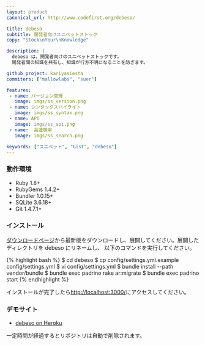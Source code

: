 ```yaml
---
layout: product
canonical_url: http://www.codefirst.org/debeso/

title: debeso
subtitle: 開発者向けスニペットストック
copy: "Stock\nYour\nKnowledge"

description: |
  debeso は、開発者向けのスニペットストックです。
  開発者間の知識を共有し、知識が行方不明になることを防ぎます。

github_project: kariyasiesta
commiters: ["mallowlabs", "suer"]

features:
 - name: バージョン管理
   image: imgs/ss_version.png
 - name: シンタックスハイライト
   image: imgs/ss_syntax.png
 - name: API
   image: imgs/ss_api.png
 - name:  高速検索
   image: imgs/ss_search.png

keywords: ["スニペット", "Gist", "debeso"]
---
```


### 動作環境

 * Ruby 1.8+
 * RubyGems 1.4.2+
 * Bundler 1.0.15+
 * SQLite 3.6.18+
 * Git 1.4.7.1+

### インストール

[ダウンロードページ](https://github.com/codefirst/debeso/tags)から最新版をダウンロードし、展開してください。展開したディレクトリを debeso にリネームし、 以下のコマンドを実行してください。

{% highlight bash %}
$ cd debeso
$ cp config/settings.yml.example config/settings.yml
$ vi config/settings.yml
$ bundle install --path vendor/bundle
$ bundle exec padrino rake ar:migrate
$ bundle exec padrino start
{% endhighlight %}

インストールが完了したら[http://localhost:3000/](http://localhost:3000/)にアクセスしてください。

### デモサイト

 * [debeso on Heroku](http://debeso.heroku.com/)

一定時間が経過するとリポジトリは自動で削除されます。